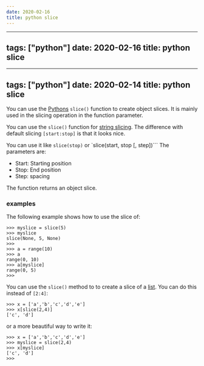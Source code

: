 ```yaml
---
date: 2020-02-16
title: python slice
---
```

---
tags: ["python"]
date: 2020-02-16
title: python slice
---
---
tags: ["python"]
date: 2020-02-14
title: python slice
---
You can use the [Pythons](https://python.org) `slice()` function to create object slices. It is mainly used in the slicing operation in the function parameter. 

You can use the `slice()` function for [string slicing](https://pythonspot.com/string-slices-part-2/). The difference with default slicing `[start:stop]` is that it looks nice.
 
You can use it like `slice(stop)` or `slice(start, stop [, step])```
The parameters are: 

* Start: Starting position
* Stop: End position
* Step: spacing

The function returns an object slice.

### examples

The following example shows how to use the slice of:

    >>> myslice = slice(5)
    >>> myslice
    slice(None, 5, None)
    >>> 
    >>> a = range(10)
    >>> a
    range(0, 10)
    >>> a[myslice]
    range(0, 5)
    >>> 

You can use the `slice()` method to to create a slice of a [list](https://pythonbasics.org/list/). You can do this instead of `[2:4]`:

    >>> x = ['a','b','c','d','e']
    >>> x[slice(2,4)]
    ['c', 'd']

or a more beautiful way to write it:

    >>> x = ['a','b','c','d','e']
    >>> myslice = slice(2,4)
    >>> x[myslice]
    ['c', 'd']
    >>> 



